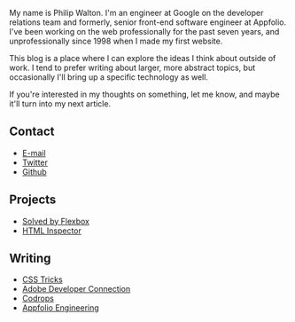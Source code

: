 <!--
{
  "layout": "page",
  "title": "About",
  "permalink": "/about"
}
-->

My name is Philip Walton. I'm an engineer at Google on the developer relations team and formerly, senior front-end software engineer at Appfolio. I've been working on the web professionally for the past seven years, and unprofessionally since 1998 when I made my first website.

This blog is a place where I can explore the ideas I think about outside of work. I tend to prefer writing about larger, more abstract topics, but occasionally I'll bring up a specific technology as well.

If you're interested in my thoughts on something, let me know, and maybe it'll turn into my next article.

## Contact

* [E-mail](mailto:philip@philipwalton.com)
* [Twitter](http://twitter.com/philwalton)
* [Github](http://github.com/philipwalton)

## Projects

* [Solved by Flexbox](http://philipwalton.github.io/solved-by-flexbox/)
* [HTML Inspector](https://github.com/philipwalton/html-inspector)

## Writing

* [CSS Tricks](http://css-tricks.com/interviewing-front-end-engineer-san-francisco/)
* [Adobe Developer Connection](http://www.adobe.com/devnet/html5/articles/css-everything-is-global-and-how-to-deal-with-it.html)
* [Codrops](http://tympanus.net/codrops/2013/01/22/defending-presentational-class-names/)
* [Appfolio Engineering](http://engineering.appfolio.com/2012/11/16/css-architecture/)
